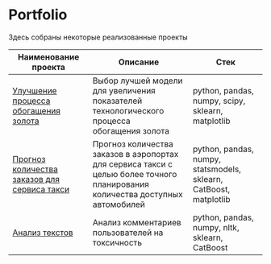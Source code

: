 # Portfolio

Здесь собраны некоторые реализованные проекты

| Наименование проекта                | Описание                                                     | Стек                                                         |
| ------------------------------------------------------------ | ------------------------------------------------------------ | ------------------------------------------------------------ |
| [Улучшение процесса обогащения золота](https://github.com/aq2003/Portfolio/tree/main/Gold%20Recovery) | Выбор лучшей модели для увеличения <br/>показателей технологического процесса <br/>обогащения золота | python, pandas, numpy, scipy, sklearn, matplotlib       |
| [Прогноз количества заказов для сервиса такси](https://github.com/aq2003/Portfolio/tree/main/Taxi%20Service) | Прогноз количества заказов в аэропортах <br/>для сервиса такси с целью более точного планирования количества доступных <br/>автомобилей | python, pandas, numpy, statsmodels, sklearn, CatBoost, matplotlib |
| [Анализ текстов](https://github.com/aq2003/Portfolio/tree/main/Analyzing%20Texts) | Анализ комментариев пользователей на токсичность             | python, pandas, numpy, nltk, sklearn, CatBoost |
